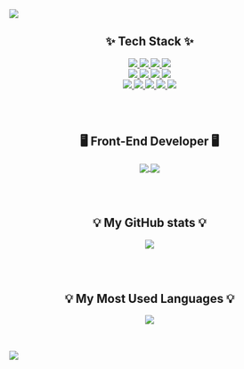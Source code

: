<img src="https://capsule-render.vercel.app/api?type=waving&color=0:A6E3E9,100:71C9CE&text=Dain%20Kim&animation=twinkling&fontColor=393E46&fontAlign=20&height=200" />

<h2 align="center">✨ Tech Stack ✨</h2>
<p align="center">
  <a href="https://github.com/amy279">
    <img src="https://img.shields.io/badge/JavaScript-F7DF1E?style=flat&logo=Javascript&logoColor=white"/> 
    <img src="https://img.shields.io/badge/React-61DAFB?style=flat&logo=React&logoColor=white"/> 
    <img src="https://img.shields.io/badge/HTML5-E34F26?style=flat&logo=HTML5&logoColor=white"/> 
    <img src="https://img.shields.io/badge/CSS-1572B66?style=flat&logo=CSS3&logoColor=white"/> 
    <br/>
    <img src="https://img.shields.io/badge/Python-3776AB?style=flat&logo=Python&logoColor=white"/> 
    <img src="https://img.shields.io/badge/Node.js-339933?style=flat&logo=Node.js&logoColor=white"/> 
    <img src="https://img.shields.io/badge/Redux-764ABC?style=flat&logo=Redux&logoColor=white"/> 
    <img src="https://img.shields.io/badge/MongoDB-47A248?style=flat&logo=MongoDB&logoColor=white"/> 
    <br/>
    <img src="https://img.shields.io/badge/Express-000000?style=flat&logo=Express&logoColor=white"/> 
    <img src="https://img.shields.io/badge/Express-000000?style=flat&logo=Express&logoColor=white"/> 
    <img src="https://img.shields.io/badge/Bootstrap-7952B3?style=flat&logo=Bootstrap&logoColor=white"/> 
    <img src="https://img.shields.io/badge/styled%20components-DB7093?style=flat&logo=styled-components&logoColor=white"/> 
    <img src="https://img.shields.io/badge/Github-181717?style=flat&logo=GitHub&logoColor=white"/> 
  </a>
</p>
<br/><br/>
<h2 align="center">🖥 Front-End Developer 🖥</h2>
<p align="center">
  <a href="https://github.com/amy279">
    <img align="center" src="https://img.shields.io/badge/amy27991@gmail.com-EA4335?style=flat&logo=Gmail&logoColor=white"/> <img align="center" src="https://img.shields.io/badge/Dain Kim-0A66C2?style=flat&logo=Linkedin&logoColor=white"/>
  </a>
</p>
<br/> <br/>
<h2 align="center">💡 My GitHub stats 💡</h2>
<p align="center">
  <a href="https://github.com/amy279">
    <img align="center" src="https://github-readme-stats.vercel.app/api?username=amy279&show_icons=true&theme=radical&hide_title=true" />
  </a>
</p>
<br/> <br/>
<h2 align="center">💡 My Most Used Languages 💡</h2>
<p align="center">
  <a href="https://github.com/amy279">
    <img align="center" src="https://github-readme-stats.vercel.app/api/top-langs/?username=amy279&layout=compact&show_icons=true&show_owner=true&hide_title=true&theme=nord&hide=Dockerfile" />
  </a>
</p>
<br/><br/>

<img src="https://capsule-render.vercel.app/api?section=footer&type=waving&color=0:A6E3E9,100:71C9CE&reversal=true" />

<!--
**amy279/amy279** is a ✨ _special_ ✨ repository because its `README.md` (this file) appears on your GitHub profile.

Here are some ideas to get you started:

- 🔭 I’m currently working on ...
- 🌱 I’m currently learning ...
- 👯 I’m looking to collaborate on ...
- 🤔 I’m looking for help with ...
- 💬 Ask me about ...
- 📫 How to reach me: ...
- 😄 Pronouns: ...
- ⚡ Fun fact: ...
-->
